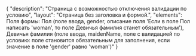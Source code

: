 {
"description": "Страница с возможностью отключения валидации по условию",
"layout": "Страница без заголовка и формой.",
"elements": Поля формы: Пол (поле ввода, gender, описание поля 'Если в поле Пол написать 'woman', то поле Девичья фамилия станет обязательным'), Девичья фамилия (поле ввода, maidenName, поле с валидацией по условию: поле становится обязательным для заполнения, если значение в поле 'gender' равно 'woman')"
}